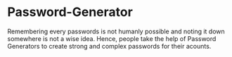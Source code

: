# Password-Generator
Remembering every passwords is not humanly possible and noting it down somewhere is not a wise idea. Hence, people take the help of Password Generators to create strong and complex passwords for their acounts.
